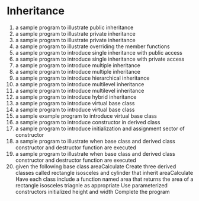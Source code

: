 # Inheritance

1. a sample program to illustrate public inheritance
2. a sample program to illustrate private inheritance
3. a sample program to illustrate private inheritance
4. a sample program to illustrate overriding the member functions
5. a sample program to introduce single inheritance with public access
6. a sample program to introduce single inheritance with private access
7. a sample program to introduce multiple inheritance
8. a sample program to introduce multiple inheritance
9. a sample program to introduce hierarchical inheritance
10. a sample program to introduce multilevel inheritance
11. a sample program to introduce multilevel inheritance
12. a sample program to introduce hybrid inheritance
13. a sample program to introduce virtual base class
14. a sample program to introduce virtual base class
15. a sample example program to introduce virtual base class
16. a sample program to introduce constructor in derived class
17. a sample program to introduce initialization and assignment sector of constructor
18. a sample program to illustrate when base class and derived class constructor and destructor function are executed
19. a sample program to illustrate when base class and derived class constructor and destructor function are executed
20. given the following base class areaCalculate Create three derived classes called rectangle isosceles and cylinder that inherit areaCalculate Have each class include a function named area that returns the area of a rectangle isosceles triagnle as appropriate Use parameterized constructors initialized height and width Complete the program